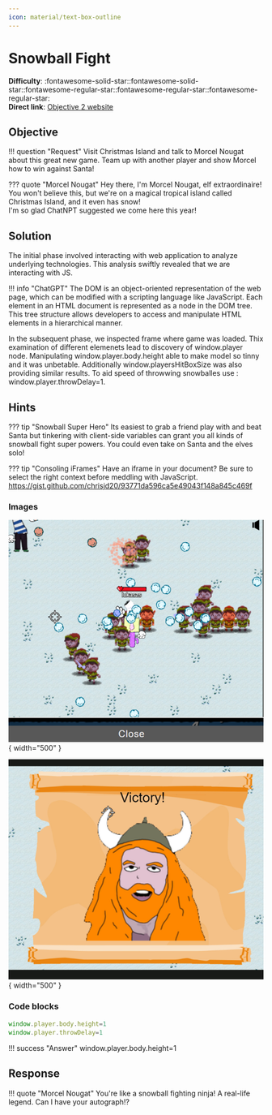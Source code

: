 ```yaml
---
icon: material/text-box-outline
---
```


# Snowball Fight

**Difficulty**: :fontawesome-solid-star::fontawesome-solid-star::fontawesome-regular-star::fontawesome-regular-star::fontawesome-regular-star:<br/>
**Direct link**: [Objective 2 website](https://hhc23-snowball.holidayhackchallenge.com/)

## Objective

!!! question "Request"
    Visit Christmas Island and talk to Morcel Nougat about this great new game. Team up with another player and show Morcel how to win against Santa!

??? quote "Morcel Nougat"
    Hey there, I'm Morcel Nougat, elf extraordinaire!<br/>
    You won't believe this, but we're on a magical tropical island called Christmas Island, and it even has snow!</br>
    I'm so glad ChatNPT suggested we come here this year!


## Solution

The initial phase involved interacting with web application to analyze underlying technologies. This analysis swiftly revealed that we are interacting with JS. 

!!! info "ChatGPT"
    The DOM is an object-oriented representation of the web page, which can be modified with a scripting language like JavaScript. Each element in an HTML document is represented as a node in the DOM tree. This tree structure allows developers to access and manipulate HTML elements in a hierarchical manner.

In the subsequent phase,  we inspected frame where game was loaded. Thix examination of different elemenets lead to discovery of window.player node. Manipulating window.player.body.height able to make model so tinny and it was unbetable. Additionally  window.playersHitBoxSize was also providing similar results. To aid speed of throwwing snowballes use :  window.player.throwDelay=1.

## Hints

??? tip "Snowball Super Hero"
    Its easiest to grab a friend play with and beat Santa but tinkering with client-side variables can grant you all kinds of snowball fight super powers. You could even take on Santa and the elves solo!

??? tip "Consoling iFrames"
    Have an iframe in your document? Be sure to select the right context before meddling with JavaScript.<br>
    https://gist.github.com/chrisjd20/93771da596ca5e49043f148a845c469f


### Images

![Terminal output](../img/objectives/o2/obj2.png){ width="500" }

![Victory](../img/objectives/o2/obj2-2.png){ width="500" }

### Code blocks

```js
window.player.body.height=1
window.player.throwDelay=1 
```


!!! success "Answer"
    window.player.body.height=1

## Response

!!! quote "Morcel Nougat"
    You're like a snowball fighting ninja! A real-life legend. Can I have your autograph!?


